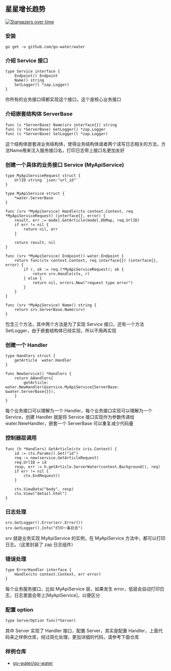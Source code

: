 ## 星星增长趋势
[![Stargazers over time](https://starchart.cc/go-water/water.svg)](https://starchart.cc/go-water/water)

### 安装
```
go get -u github.com/go-water/water
```

### 介绍 Service 接口
```
type Service interface {
	Endpoint() Endpoint
	Name() string
	SetLogger(l *zap.Logger)
}
```
你所有的业务接口得都实现这个接口，这个是核心业务接口

### 介绍嵌套结构体 ServerBase
```
func (s *ServerBase) Name(srv interface{}) string
func (s *ServerBase) GetLogger() *zap.Logger
func (s *ServerBase) SetLogger(l *zap.Logger)
```
这个结构体嵌套进业务结构体，使得业务结构体或者两个读写日志相关的方法，方法Name用来注入服务接口名，打印日志带上接口名更加友好

### 创建一个具体的业务接口 Service (MyApiService)
```
type MyApiServiceRequest struct {
	UrlID string `json:"url_id"`
}

type MyApiService struct {
	*water.ServerBase
}

func (srv *MyApiService) Handle(ctx context.Context, req *MyApiServiceRequest) (interface{}, error) {
	result, err := model.GetArticle(model.DbMap, req.UrlID)
	if err != nil {
		return nil, err
	}

	return result, nil
}

func (srv *MyApiService) Endpoint() water.Endpoint {
	return func(ctx context.Context, req interface{}) (interface{}, error) {
		if r, ok := req.(*MyApiServiceRequest); ok {
			return srv.Handle(ctx, r)
		} else {
			return nil, errors.New("request type error")
		}
	}
}

func (srv *MyApiService) Name() string {
	return srv.ServerBase.Name(srv)
}
```
包含三个方法，其中两个方法是为了实现 Service 接口，还有一个方法 SetLogger，由于嵌套结构体已经实现，所以不用再实现

### 创建一个 Handler
```
type Handlers struct {
	getArticle  water.Handler
}

func NewService() *Handlers {
	return &Handlers{
		getArticle:  water.NewHandler(&service.MyApiService{ServerBase: &water.ServerBase{}}),
	}
}
```
每个业务接口可以理解为一个 Handler，每个业务接口实现可以理解为一个 Service，创建 Handler 就是将 Service 接口实现作为参数传递给 water.NewHandler，嵌套一个 ServerBase 可以重复减少代码量

### 控制器层调用
```
func (h *Handlers) GetArticle(ctx iris.Context) {
	id := ctx.Params().Get("id")
	req := new(service.GetArticleRequest)
	req.UrlID = id
	resp, err := h.getArticle.ServerWater(context.Background(), req)
	if err != nil {
		ctx.EndRequest()
	}

	ctx.ViewData("body", resp)
	ctx.View("detail.html")
}
```

### 日志处理
```
srv.GetLogger().Error(err.Error())
srv.GetLogger().Info("打印一条日志")
```
srv 就是业务实现 MyApiService 的实例，在 MyApiService 方法中，都可以打印日志。（这里封装了 zap 日志组件）

### 错误处理
```
type ErrorHandler interface {
	Handle(ctx context.Context, err error)
}
```
每个业务服务接口，比如 MyApiService 层，如果发生 error，低层会自动打印日志，日志里面会带上[MyApiService]，以便区分

### 配置 option
```
type ServerOption func(*Server)
```
其中 Server 实现了 Handler 接口，配置 Server，其实是配置 Handler，上面代码来之样例仓库，经过简化处理，更加详细的代码，请参考下面仓库

### 样例仓库
+ [go-water/go-water](https://github.com/go-water/go-water)